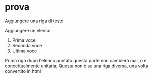 # prova

Aggiungere una riga di testo

Aggiungere un elenco

1. Prima voce
2. Seconda voce
3. Ultima voce

Prima riga dopo l'elenco puntato questa parte non cambierà mai, o è concettualmente unitaria;
Questa non è su una riga diversa, una volta convertito in html

